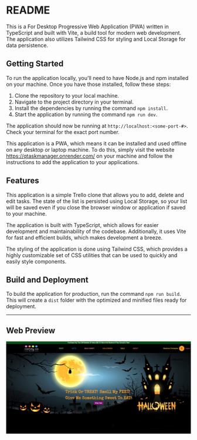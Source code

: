 README
======

This is a For Desktop Progressive Web Application (PWA) written in TypeScript and built with Vite, a build tool for modern web development. The application also utilizes Tailwind CSS for styling and Local Storage for data persistence.

Getting Started
---------------

To run the application locally, you'll need to have Node.js and npm installed on your machine. Once you have those installed, follow these steps:

1.  Clone the repository to your local machine.
2.  Navigate to the project directory in your terminal.
3.  Install the dependencies by running the command `npm install`.
4.  Start the application by running the command `npm run dev`.

The application should now be running at `http://localhost:<some-port-#>`. Check your terminal for the exact port number.

This application is a PWA, which means it can be installed and used offline on any desktop or laptop machine. To do this, simply visit the website https://qtaskmanager.onrender.com/ on your machine and follow the instructions to add the application to your applications.

Features
--------

This application is a simple Trello clone that allows you to add, delete and edit tasks. The state of the list is persisted using Local Storage, so your list will be saved even if you close the browser window or application if saved to your machine.

The application is built with TypeScript, which allows for easier development and maintainability of the codebase. Additionally, it uses Vite for fast and efficient builds, which makes development a breeze.

The styling of the application is done using Tailwind CSS, which provides a highly customizable set of CSS utilities that can be used to quickly and easily style components.

Build and Deployment
--------------------

To build the application for production, run the command `npm run build`. This will create a `dist` folder with the optimized and minified files ready for deployment.

<hr/>

Web Preview
--------------------
![alt text](https://github.com/nievescs20/CandyCo/blob/main/public/HomeScreen.ScreenShot.png?raw=false)
